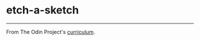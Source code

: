 # etch-a-sketch



---

From The Odin Project's [curriculum](https://www.theodinproject.com/courses/web-development-101/lessons/etch-a-sketch-project).
